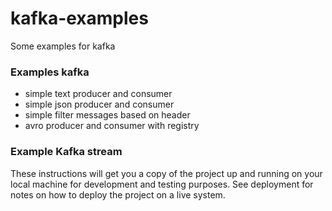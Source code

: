 # kafka-examples

Some examples for kafka

### Examples kafka
 - simple text producer and consumer
 - simple json producer and consumer
 - simple filter messages based on header
 - avro producer and consumer with registry

### Example Kafka stream


These instructions will get you a copy of the project up and running on your local machine for development and testing purposes. See deployment for notes on how to deploy the project on a live system.
